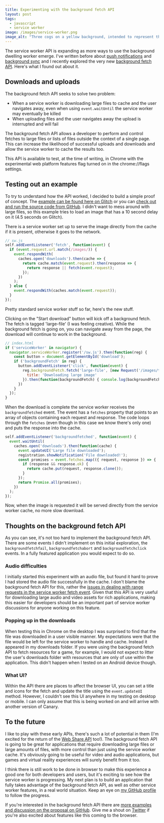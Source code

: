 ```yaml
---
title: Experimenting with the background fetch API
layout: post
tags:
  - javascript
  - service worker
image: /images/service-worker.png
image_alt: "Three cogs on a yellow background, intended to represent the idea of the Service Worker"
---
```


The service worker API is expanding as more ways to use the background dwelling worker emerge. I've written before about [push notifications](https://www.twilio.com/blog/2016/02/web-powered-sms-inbox-with-service-worker-push-notifications.html) and [background sync](https://www.twilio.com/blog/2017/02/send-messages-when-youre-back-online-with-service-workers-and-background-sync.html) and I recently explored the very new [background fetch API](https://github.com/WICG/background-fetch). Here's what I found out about it.

## Downloads and uploads

The background fetch API seeks to solve two problem:

* When a service worker is downloading large files to cache and the user navigates away, even when using `event.waitUntil` the service worker may eventually be killed
* When uploading files and the user navigates away the upload is interrupted and will fail

The background fetch API allows a developer to perform and control fetches to large files or lists of files outside the context of a single page. This can increase the likelihood of successful uploads and downloads and allow the service worker to cache the results too.

This API is available to test, at the time of writing, in Chrome with the experimental web platform features flag turned on in the chrome://flags settings.

## Testing out an example

To try to understand how the API worked, I decided to build a simple proof of concept. The [example can be found here on Glitch](https://fan-hubcap.glitch.me/) or you can [check out and run the source code from GitHub](https://github.com/philnash/service-worker-background-fetch). I didn't want to mess around with large files, so this example tries to load an image that has a 10 second delay on it (4.5 seconds on Glitch).

There is a service worker set up to serve the image directly from the cache if it is present, otherwise it goes to the network.

```javascript
// sw.js
self.addEventListener('fetch', function(event) {
  if (event.request.url.match(/images/)) {
    event.respondWith(
      caches.open('downloads').then(cache => {
        return cache.match(event.request).then(response => {
          return response || fetch(event.request);
        });
      })
    );
  } else {
    event.respondWith(caches.match(event.request));
  }
});
```

Pretty standard service worker stuff so far, here's the new stuff.

Clicking on the "Start download" button will kick off a background fetch. The fetch is tagged 'large-file' (I was feeling creative). While the background fetch is going on, you can navigate away from the page, the download will continue to work in the background.

```javascript
// index.html
if ('serviceWorker' in navigator) {
  navigator.serviceWorker.register('/sw.js').then(function(reg) {
    const button = document.getElementById('download');
    if ('backgroundFetch' in reg) {
      button.addEventListener('click', function(event) {
        reg.backgroundFetch.fetch('large-file', [new Request('/images/twilio.png')], {
          title: 'Downloading large image'
        }).then(function(backgroundFetch) { console.log(backgroundFetch) });
      })
    }
  });
}
```

When the download is complete the service worker receives the `backgroundfetched` event. The event has a `fetches` property that points to an array of objects containing each request and response. The code loops through the `fetches` (even though in this case we know there's only one) and puts the response into the cache.

```javascript
self.addEventListener('backgroundfetched', function(event) {
  event.waitUntil(
    caches.open('downloads').then(function(cache) {
      event.updateUI('Large file downloaded');
      registration.showNotification('File downloaded!');
      const promises = event.fetches.map(({ request, response }) => {
        if (response && response.ok) {
          return cache.put(request, response.clone());
        }
      });
      return Promise.all(promises);
    })
  );
});
```

Now, when the image is requested it will be served directly from the service worker cache, no more slow download.

## Thoughts on the background fetch API

As you can see, it's not too hard to implement the background fetch API. There are some events I didn't implement on this initial exploration, the `backgroundfetchfail`, `backgroundfetchabort` and `backgroundfetchclick` events. In a fully featured application you would expect to do so.

### Audio difficulties

I initially started this experiment with an audio file, but found it hard to prove I had stored the audio file successfully in the cache. I don't blame the background fetch API for this, rather the [issues in dealing with range requests in the service worker fetch event](https://samdutton.github.io/samples/service-worker/prefetch-video/). Given that this API is very useful for downloading large audio and video assets for rich applications, making this easier for developers should be an important part of service worker discussions for anyone working on this feature.

### Popping up in the downloads

When testing this in Chrome on the desktop I was surprised to find that the file was downloaded in a user visible manner. My expectations were that the file would be left for the service worker to handle and cache. Instead it appeared in my downloads folder. If you were using the background fetch API to fetch resources for a game, for example, I would not expect to litter the user's downloads folder with resources that are only of use within the application. This didn't happen when I tested on an Android device though.

### What UI?

Within the API there are places to affect the browser UI, you can set a title and icons for the fetch and update the title using the `event.updateUI` method. However, I couldn't see this UI anywhere in my testing on desktop or mobile. I can only assume that this is being worked on and will arrive with another version of Canary.

## To the future

I like to play with these early APIs, there's such a lot of potential in them (I'm excited for the return of the [Web Share API](https://philna.sh/blog/2017/03/14/the-web-share-api/) too!). The background fetch API is going to be great for applications that require downloading large files or large amounts of files, with more control than just using the service worker cache. It's obviously going to be useful for video and audio applications, but games and virtual reality experiences will surely benefit from it too.

I think there is still work to be done in browser to make this experience a good one for both developers and users, but it's exciting to see how the service worker is progressing. My next plan is to build an application that fully takes advantage of the background fetch API, as well as other service worker features, in a real world situation. Keep an eye on [my GitHub profile](http://github.com/philnash/) to follow the progress.

If you're interested in the background fetch API there are [more examples and discussion on the proposal on GitHub](https://github.com/WICG/background-fetch). Give me a shout on [Twitter](https://twitter.com/philnash) if you're also excited about features like this coming to the browser.
